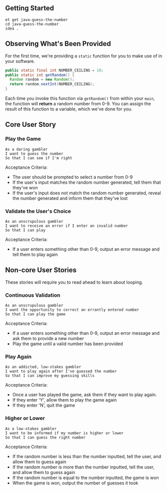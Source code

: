 ## Getting Started

```no-highlight
et get java-guess-the-number
cd java-guess-the-number
idea .
```

## Observing What's Been Provided

For the first time, we're providing a `static` function for you to make use of in your software.

```java
public static final int NUMBER_CEILING = 10;
public static int getRandom() {
  Random random = new Random();
  return random.nextInt(NUMBER_CEILING);
}
```

Each time you invoke this function via `getRandom()` from within your `main`, the function will **return** a random number from 0-9. You can assign the result of this function to a variable, which we've done for you.

## Core User Story

### Play the Game

```no-highlight
As a daring gambler
I want to guess the number
So that I can see if I'm right
```

Acceptance Criteria:

- The user should be prompted to select a number from 0-9
- If the user's input matches the random number generated, tell them that they've won
- If the user's input does not match the random number generated, reveal the number generated and inform them that they've lost

### Validate the User's Choice

```no-highlight
As an unscrupulous gambler
I want to receive an error if I enter an invalid number
So that I can play
```

Acceptance Criteria:

- If a user enters something other than 0-9, output an error message and tell them to play again

## Non-core User Stories

These stories will require you to read ahead to learn about looping.

### Continuous Validation

```no-highlight
As an unscrupulous gambler
I want the opportunity to correct an errantly entered number
So that I can play the game
```

Acceptance Criteria:

- If a user enters something other than 0-9, output an error message and ask them to provide a new number
- Play the game until a valid number has been provided

### Play Again

```no-highlight
As an addicted, low-stakes gambler
I want to play again after I've guessed the number
So that I can improve my guessing skills
```

Acceptance Criteria:

- Once a user has played the game, ask them if they want to play again.
- If they enter 'Y', allow them to play the game again
- If they enter 'N', quit the game

### Higher or Lower

```no-highlight
As a low-stakes gambler
I want to be informed if my number is higher or lower
So that I can guess the right number
```

Acceptance Criteria:

- If the random number is less than the number inputted, tell the user, and allow them to guess again
- If the random number is more than the number inputted, tell the user, and allow them to guess again
- If the random number is equal to the number inputted, the game is won
- When the game is won, output the number of guesses it took

